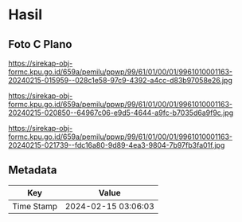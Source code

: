 # Hasil

## Foto C Plano

https://sirekap-obj-formc.kpu.go.id/659a/pemilu/ppwp/99/61/01/00/01/9961010001163-20240215-015959--028c1e58-97c9-4392-a4cc-d83b97058e26.jpg

https://sirekap-obj-formc.kpu.go.id/659a/pemilu/ppwp/99/61/01/00/01/9961010001163-20240215-020850--64967c06-e9d5-4644-a9fc-b7035d6a9f9c.jpg

https://sirekap-obj-formc.kpu.go.id/659a/pemilu/ppwp/99/61/01/00/01/9961010001163-20240215-021739--fdc16a80-9d89-4ea3-9804-7b97fb3fa01f.jpg


## Metadata

| Key        | Value               |
| ---------- | ------------------- |
| Time Stamp | 2024-02-15 03:06:03 |



